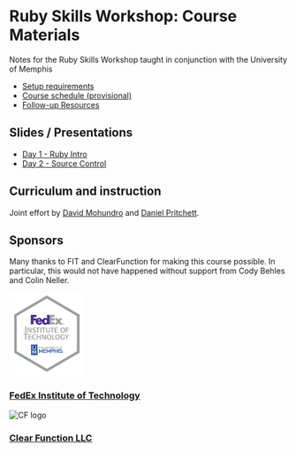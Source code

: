 # Ruby Skills Workshop: Course Materials

Notes for the Ruby Skills Workshop taught in conjunction with the University of Memphis

* [Setup requirements](SETUP.md)
* [Course schedule (provisional)](SCHEDULE.md)
* [Follow-up Resources](RESOURCES.md)

## Slides / Presentations

* [Day 1 - Ruby Intro](https://clearfunction.github.io/ruby-skills-workshop/slides/01-ruby-intro/)
* [Day 2 - Source Control](https://clearfunction.github.io/ruby-skills-workshop/slides/03-git-and-hosting/)

## Curriculum and instruction

Joint effort by [David Mohundro](https://mohundro.com) and [Daniel Pritchett](https://dpritchett.net).


## Sponsors

Many thanks to FIT and ClearFunction for making this course possible. In particular, this would not have happened without support from Cody Behles and Colin Neller.

![fit logo](img/fitlogo.png)

### [FedEx Institute of Technology ](http://www.memphis.edu/fedex/)

![CF logo](https://avatars2.githubusercontent.com/u/12205845?v=3&s=200)

### [Clear Function LLC](http://clearfunction.com)
